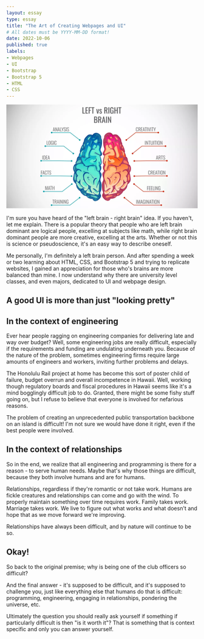 ```yaml
---
layout: essay
type: essay
title: "The Art of Creating Webpages and UI"
# All dates must be YYYY-MM-DD format!
date: 2022-10-06
published: true
labels:
- Webpages
- UI
- Bootstrap
- Bootstrap 5
- HTML
- CSS
---
```

<p align="center">
    <img width="800px" class="rounded" src="../img/The-Art-Of-Creating-Webpages-and-UI/Brain-partitions_QBS_ID_0432_L12_3Main-Featured-Image.webp">
</p>

I'm sure you have heard of the "left brain - right brain" idea.  If you haven't, let me explain.  There is a popular theory that people who are left brain dominant are logical people, excelling at subjects like math, while right brain dominant people are more creative, excelling at the arts.  Whether or not this is science or pseudoscience, it's an easy way to describe oneself.

Me personally, I'm definitely a left brain person.  And after spending a week or two learning about HTML, CSS, and Bootstrap 5 and trying to replicate websites, I gained an appreciation for those who's brains are more balanced than mine.  I now understand why there are university level classes, and even majors, dedicated to UI and webpage design.

## A good UI is more than just "looking pretty"



## In the context of engineering

Ever hear people ragging on engineering companies for delivering late and way over budget? Well, some engineering jobs are really difficult, especially if the requirements and funding are undulating underneath you. Because of the nature of the problem, sometimes engineering firms require large amounts of engineers and workers, inviting further problems and delays.

The Honolulu Rail project at home has become this sort of poster child of failure, budget overrun and overall incompetence in Hawaii. Well, working though regulatory boards and fiscal procedures in Hawaii seems like it's a mind bogglingly difficult job to do. Granted, there might be some fishy stuff going on, but I refuse to believe that everyone is involved for nefarious reasons.

The problem of creating an unprecedented public transportation backbone on an island is difficult! I'm not sure we would have done it right, even if the best people were involved.

## In the context of relationships

So in the end, we realize that all engineering and programming is there for a reason - to serve human needs. Maybe that's why those things are difficult, because they both involve humans and are for humans.

Relationships, regardless if they're romantic or not take work. Humans are fickle creatures and relationships can come and go with the wind. To properly maintain something over time requires work. Family takes work. Marriage takes work. We live to figure out what works and what doesn't and hope that as we move forward we're improving.

Relationships have always been difficult, and by nature will continue to be so.

## Okay!

So back to the original premise; why is being one of the club officers so difficult?

And the final answer - it's supposed to be difficult, and it's supposed to challenge you, just like everything else that humans do that is difficult: programming, engineering, engaging in relationships, pondering the universe, etc.

Ultimately the question you should really ask yourself if something if particularly difficult is then "is it worth it"? That is something that is context specific and only you can answer yourself.
